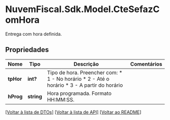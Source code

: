 # NuvemFiscal.Sdk.Model.CteSefazComHora
Entrega com hora definida.

## Propriedades

Nome | Tipo | Descrição | Comentários
------------ | ------------- | ------------- | -------------
**tpHor** | **int?** | Tipo de hora.  Preencher com:  * 1 - No horário  * 2 - Até o horário  * 3 - A partir do horário | 
**hProg** | **string** | Hora programada.  Formato HH:MM:SS. | 

[[Voltar à lista de DTOs]](../README.md#documentation-for-models) [[Voltar à lista de API]](../README.md#documentation-for-api-endpoints) [[Voltar ao README]](../README.md)

